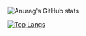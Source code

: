 ![Anurag's GitHub stats](https://github-readme-stats.vercel.app/api?username=1337Nirflector&show_icons=true&theme=onedark)

[![Top Langs](https://github-readme-stats.vercel.app/api/top-langs/?username=1337Nirflector&layout=compact)](https://github.com/anuraghazra/github-readme-stats) 


